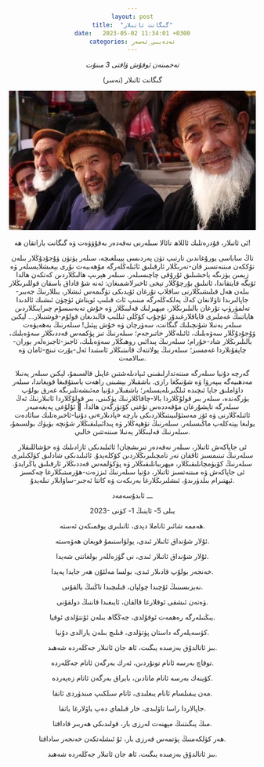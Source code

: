 ```yaml
---
layout: post
title:  "گىگانت ئاتىلار"
date:   2023-05-02 11:34:01 +0300
categories: ئەدەبىي_ئەسەر
---
```

_تەخمىنەن ئوقۇش ۋاقتى 3 مىنۇت_


گىگانت ئاتىلار
(نەسر)

<img src="https://raw.githubusercontent.com/UyCoder/paydilar/master/pics/giganitAtilar.jpg">

ئى ئاتىلار، قۇدرەتلىك ئاللاھ تائالا سىلەرنى نەقەدەر بەقۇۋۋەت ۋە گىگانت ياراتقان ھە!

تاڭ ساباسى يورۇغاندىن تارتىپ تۈن پەردىسى يېيىلغىچە، سىلەر پۈتۈن ۋۇجۇدۇڭلار بىلەن تۆككەن مىننەتسىز قان-تەرىڭلار ئارقىلىق ئائىلەڭلەرگە مۇھەببەت نۇرى بېغىشلايسىلەر ۋە زېمىن يۈزىگە ياخشىلىق ئۇرۇقى چاچىسىلەر. سىلەر ھېرىپ ھالىڭلاردىن كەتكەن ھالدا ئۆيگە قايتقاندا، ئاتىلىق بۇرچۇڭلار تېخى ئاخىرلاشمىغان: ئەنە شۇ قاداق باسقان قوللىرىڭلار بىلەن ھەل قىلىشىڭلارنى ساقلاپ تۇرغان ئۆيدىكى تۈگىمەس ئىشلار، يىللارنىڭ جەبىر-جاپالىرىدا تاۋلانغان كەڭ يەلكەڭلەرگە مىنىپ ئات قىلىپ ئويناش ئۈچۈن ئىشىك ئالدىدا تەلمۈرۈپ تۇرغان بالىلىرىڭلار، مېھىرلىك قەلبىڭلار ۋە خۇش تەبەسسۇم چىرايىڭلاردىن ھاياتنىڭ غەملىرى قاياقلارغىدۇر ئۇچۇپ كۆڭلى ئىللىپ قالىدىغان قولۇم-قوشنىلار... لېكىن سىلەر يەنىلا شۇنچىلىك گىگانت، سەۋرچان ۋە خۇش پېئىل! سىلەرنىڭ بەھەيۋەت ۋۇجۇدۇڭلار سەۋەبلىك، ئائىلەڭلار خاتىرجەم؛ سىلەرنىڭ تىز پۈكمەس قەددىڭلار سەۋەبلىك، بالىلىرىڭلار شاد-خۇرام؛ سىلەرنىڭ پىدائىي روھىڭلار سەۋەبلىك، ئاجىز-ئاجىزەلەر بوران-چاپقۇنلاردا غەمسىز؛ سىلەرنىڭ پولاتتەك قانىتىڭلار ئاستىدا ئەل-يۇرت تىنچ-ئامان  ۋە سالامەت.

گەرچە دۇنيا سىلەرگە مىننەتدارلىقىنى ئىپادىلەشتىن غاپىل قالسىمۇ، لېكىن سىلەر يەنىلا مەدھىيەگە بىپەرۋا ۋە شۇنىڭغا رازى. باشقىلار بېشىنى راھەت ياستۇقىغا قويغاندا، سىلەر داۋاملىق جاپا ئىچىدە ئىلگىرىلەيسىلەر؛ باشقىلار دۇنيا مەئىشەتلىرىگە غەرق بولۇپ يۈرگەندە، سىلەر بىر قولۇڭلاردا بالا-چاقاڭلارنىڭ يۈكىنى، بىر قولۇڭلاردا ئاتىلارنىڭ ئەڭ ئۇلۇغى پەيغەمبەر  سىلەرگە تاپشۇرغان مۇقەددەس تۇغنى كۆتۈرگەن ھالدا، ئائىلەڭلارنى ۋە ئۆز مەسئۇلىيىتىڭلاردىكى بارچە «پادىلار»نى دۇنيا-ئاخىرەتلىك سائادەت يولىغا يېتەكلەپ ماڭىسىلەر. سىلەرنىڭ تۆھپەڭلار ۋە پىدائىيلىقىڭلار شۇنچە بۈيۈك بولسىمۇ، سىلەرنىڭ قەلبىڭلار يەنىلا مىننەتتىن خالىي.


ئى جاپاكەش ئاتىلار، سىلەر نەقەدەر تىرىشچان! ئائىلىدىكى ئازادىلىك ۋە خۇشاللىقلار سىلەرنىڭ تىنىمسىز ئاققان تەر تامچىلىرىڭلاردىن كۆكلەيدۇ. ئائىلىدىكى شادلىق كۈلكىلىرى سىلەرنىڭ كۆيۈمچانلىقىڭلار، مېھرىبانلىقىڭلار ۋە پۈكۈلمەس قەددىڭلار ئارقىلىق ياڭرايدۇ. ئى جاپاكەش ۋە مىننەتسىز ئاتىلار، دۇنيا سىلەرنىڭ ئىززەت-ھۆرمىتىڭلارغا چەكسىز ئېھتىرام بىلدۈرىدۇ، ئىشلىرىڭلارغا بەرىكەت ۋە كاتتا ئەجىر-ساۋابلار تىلەيدۇ.

ـــ ئابدۇسەمەد

2023- يىلى 5- ئاينىڭ 1- كۈنى

ھەممە شائىر ئاناملا دېدى،
ئاتىلىرى يوقمىكەن ئەستە.

ئۇلار شۇنداق ئاتىلار ئىدى،
يولۋاسنىمۇ قويغان ھەۋەستە.

<p/>

ئۇلار شۇنداق ئاتىلار ئىدى،
نى گۈزەللەر بولغانتى شەيدا.

خەنجەر بولۇپ قادىلار ئىدى،
بولسا مەلئۇن ھەر جايدا پەيدا.

<p/>

نەيزىسىنىڭ ئۇچىدا چولپان،
قىلىچىدا تاڭنىڭ يالقۇنى.

ۋەتەن ئىشقى ئوقلارغا قالقان،
ئايىغىدا قاننىڭ دولقۇنى.

<p/>

يىڭنىلەرگە رەھمەت ئوقۇلدى،
جەڭگاھ بىلەن ئۇنتۇلدى ئوقيا.

كۈسەيلەرگە داستان پۈتۈلدى،
قىلىچ بىلەن يارالدى دۇنيا.

<p/>

بىز ئاتالدۇق بەزمىدە يىگىت،
ئاھ جان ئاتىلار جەڭلەردە شەھىد.

<p/>

توقاچ بەرسە ئانام تونۇردىن،
ئەرك بەرگەن ئاتام جەڭلەردە.

كۆينەك بەرسە ئانام ماتادىن،
بايراق بەرگەن ئاتام زەپەردە.

<p/>

مەن يىقىلسام ئانام يىغلىدى،
ئاتام سىلكىپ مىندۈردى ئاتقا.

جاپالاردا راسا تاۋلىدى،
خار قىلماي دەپ ياۋلارغا ياتقا.

<p/>

مىڭ يىگىتنىڭ مېھنەت لەرزى بار،
قولىدىكى ھەربىر قاداقتا.

ھەر كۈلكەمنىڭ پۈتمەس قەرزى بار،
ئۇ ئىشلەتكەن خەنجەر ساداقتا.

بىز ئاتالدۇق بەزمىدە يىگىت،
ئاھ جان ئاتىلار جەڭلەردە شەھىد.


<p/>







<style type="text/css" media="screen">
  body {
   text-align:center !important;
  }
   .container {
    text-align: justify;
    text-indent: 30px;
  }
</style>